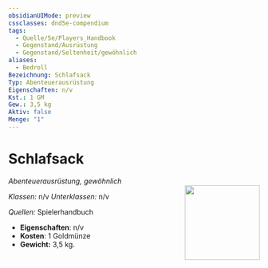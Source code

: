 ```yaml
---
obsidianUIMode: preview
cssclasses: dnd5e-compendium
tags:
  - Quelle/5e/Players_Handbook
  - Gegenstand/Ausrüstung
  - Gegenstand/Seltenheit/gewöhnlich
aliases:
  - Bedroll
Bezeichnung: Schlafsack
Typ: Abenteuerausrüstung
Eigenschaften: n/v 
Kst.: 1 GM
Gew.: 3,5 kg
Aktiv: false
Menge: "1"
---
```

# Schlafsack
*Abenteuerausrüstung, gewöhnlich*   
<img src="Symbolik/Gegenstände.webp" align="right" width="150">

_Klassen:_ n/v 
_Unterklassen:_  n/v

_Quellen:_ Spielerhandbuch

- **Eigenschaften**: n/v
- **Kosten**: 1 Goldmünze
- **Gewicht:** 3,5 kg.